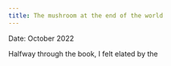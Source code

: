 ```yaml
---
title: The mushroom at the end of the world
---
```

Date: October 2022

Halfway through the book, I felt elated by the 